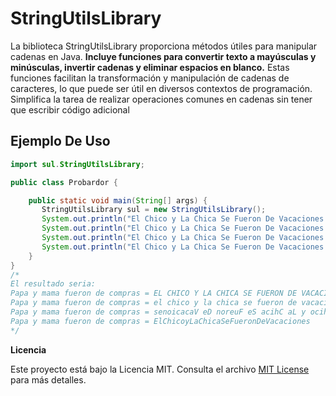 # StringUtilsLibrary
La biblioteca StringUtilsLibrary proporciona métodos útiles para manipular cadenas en Java. **Incluye funciones para convertir texto a mayúsculas y minúsculas, invertir cadenas y eliminar espacios en blanco.** Estas funciones facilitan la transformación y manipulación de cadenas de caracteres, lo que puede ser útil en diversos contextos de programación. Simplifica la tarea de realizar operaciones comunes en cadenas sin tener que escribir código adicional

## **Ejemplo De Uso**

``` java
import sul.StringUtilsLibrary;

public class Probardor {

    public static void main(String[] args) {
       StringUtilsLibrary sul = new StringUtilsLibrary();
       System.out.println("El Chico y La Chica Se Fueron De Vacaciones = " + sul.convertirMayusculas("El Chico y La Chica Se Fueron De Vacaciones"));
       System.out.println("El Chico y La Chica Se Fueron De Vacaciones = " + sul.convertirMinusculas("El Chico y La Chica Se Fueron De Vacaciones"));
       System.out.println("El Chico y La Chica Se Fueron De Vacaciones = " + sul.invertir("El Chico y La Chica Se Fueron De Vacaciones"));
       System.out.println("El Chico y La Chica Se Fueron De Vacaciones = " + sul.sinEspacios("El Chico y La Chica Se Fueron De Vacaciones"));
    }
}
/*
El resultado seria:
Papa y mama fueron de compras = EL CHICO Y LA CHICA SE FUERON DE VACACIONES
Papa y mama fueron de compras = el chico y la chica se fueron de vacaciones
Papa y mama fueron de compras = senoicacaV eD noreuF eS acihC aL y ocihC lE
Papa y mama fueron de compras = ElChicoyLaChicaSeFueronDeVacaciones
*/
```
**Licencia**

Este proyecto está bajo la Licencia MIT. Consulta el archivo [MIT License](LICENSE.txt) para más detalles.
